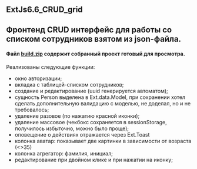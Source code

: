## ExtJs6.6_CRUD_grid

## Фронтенд CRUD интерфейс для работы со списком сотрудников взятом из json-файла.

#### Файл <a href="https://github.com/BogdanovSergey/ExtJs6.6_CRUD_grid/raw/master/build.zip">build.zip</a> содержит собранный проект готовый для просмотра.

Реализованы следующие функции:
- окно авторизации;
- вкладка с таблицей-списком сотрудников;
- создание и редактирование (uuid генерируется автоматом);
- сущность Person выделена в Ext.data.Model, при сохранении хотел сделать дополнительную валидацию с моделью, не доделал, но и не требовалось;
- удаление разовое (по нажатию красной иконки);
- удаление массовое (чекбокс сохраняется в sessionStorage, получилось избыточно, можно было проще);
- оповещение о действиях отражается через Ext.Toast
- колонка аватар: показывает две картинки в зависимости от возраста (<>35)
- колонка агрегатор: фамилия, инициал;
- редактирование при двойном клике и при нажатии на иконку;
